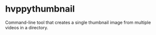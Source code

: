 # hvppythumbnail
Command-line tool that creates a single thumbnail image from multiple videos in a directory.
